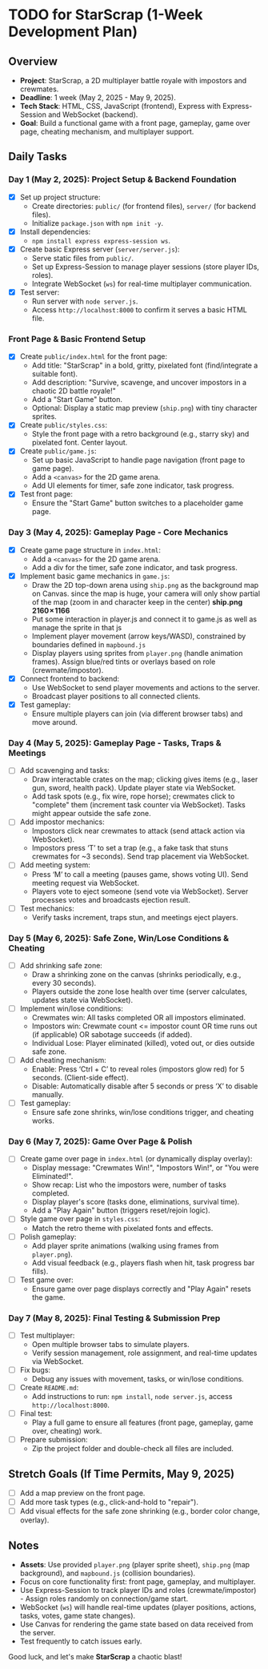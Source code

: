 # TODO for StarScrap (1-Week Development Plan)

## Overview
- **Project**: StarScrap, a 2D multiplayer battle royale with impostors and crewmates.
- **Deadline**: 1 week (May 2, 2025 - May 9, 2025).
- **Tech Stack**: HTML, CSS, JavaScript (frontend), Express with Express-Session and WebSocket (backend).
- **Goal**: Build a functional game with a front page, gameplay, game over page, cheating mechanism, and multiplayer support.

## Daily Tasks

### Day 1 (May 2, 2025): Project Setup & Backend Foundation
- [x] Set up project structure:
  - Create directories: `public/` (for frontend files), `server/` (for backend files).
  - Initialize `package.json` with `npm init -y`.
- [x] Install dependencies:
  - `npm install express express-session ws`.
- [x] Create basic Express server (`server/server.js`):
  - Serve static files from `public/`.
  - Set up Express-Session to manage player sessions (store player IDs, roles).
  - Integrate WebSocket (`ws`) for real-time multiplayer communication.
- [x] Test server:
  - Run server with `node server.js`.
  - Access `http://localhost:8000` to confirm it serves a basic HTML file.

### Front Page & Basic Frontend Setup
- [x] Create `public/index.html` for the front page:
  - Add title: "StarScrap" in a bold, gritty, pixelated font (find/integrate a suitable font).
  - Add description: "Survive, scavenge, and uncover impostors in a chaotic 2D battle royale!"
  - Add a "Start Game" button.
  - Optional: Display a static map preview (`ship.png`) with tiny character sprites.
- [x] Create `public/styles.css`:
  - Style the front page with a retro background (e.g., starry sky) and pixelated font. Center layout.
- [x] Create `public/game.js`:
  - Set up basic JavaScript to handle page navigation (front page to game page).
  - Add a `<canvas>` for the 2D game arena.
  - Add UI elements for timer, safe zone indicator, task progress.
- [x] Test front page:
  - Ensure the "Start Game" button switches to a placeholder game page.

### Day 3 (May 4, 2025): Gameplay Page - Core Mechanics
- [x] Create game page structure in `index.html`:
  - Add a `<canvas>` for the 2D game arena.
  - Add a div for the timer, safe zone indicator, and task progress.
- [x] Implement basic game mechanics in `game.js`:
  - Draw the 2D top-down arena using `ship.png` as the background map on Canvas. since the map is huge, your camera will only show partial of the map (zoom in and character keep in the center) **ship.png 2160 × 1166**
  - Put some interaction in player.js and connect it to game.js as well as manage the sprite in that js 
  - Implement player movement (arrow keys/WASD), constrained by boundaries defined in `mapbound.js` 
  - Display players using sprites from `player.png` (handle animation frames). Assign blue/red tints or overlays based on role (crewmate/impostor). 
- [x] Connect frontend to backend:
  - Use WebSocket to send player movements and actions to the server.
  - Broadcast player positions to all connected clients.
- [x] Test gameplay:
  - Ensure multiple players can join (via different browser tabs) and move around.

### Day 4 (May 5, 2025): Gameplay Page - Tasks, Traps & Meetings
- [ ] Add scavenging and tasks:
  - Draw interactable crates on the map; clicking gives items (e.g., laser gun, sword, health pack). Update player state via WebSocket.
  - Add task spots (e.g., fix wire, rope horse); crewmates click to "complete" them (increment task counter via WebSocket). Tasks might appear outside the safe zone.
- [ ] Add impostor mechanics:
  - Impostors click near crewmates to attack (send attack action via WebSocket).
  - Impostors press ‘T’ to set a trap (e.g., a fake task that stuns crewmates for ~3 seconds). Send trap placement via WebSocket.
- [ ] Add meeting system:
  - Press ‘M’ to call a meeting (pauses game, shows voting UI). Send meeting request via WebSocket.
  - Players vote to eject someone (send vote via WebSocket). Server processes votes and broadcasts ejection result.
- [ ] Test mechanics:
  - Verify tasks increment, traps stun, and meetings eject players.

### Day 5 (May 6, 2025): Safe Zone, Win/Lose Conditions & Cheating
- [ ] Add shrinking safe zone:
  - Draw a shrinking zone on the canvas (shrinks periodically, e.g., every 30 seconds).
  - Players outside the zone lose health over time (server calculates, updates state via WebSocket).
- [ ] Implement win/lose conditions:
  - Crewmates win: All tasks completed OR all impostors eliminated.
  - Impostors win: Crewmate count <= impostor count OR time runs out (if applicable) OR sabotage succeeds (if added).
  - Individual Lose: Player eliminated (killed), voted out, or dies outside safe zone.
- [ ] Add cheating mechanism:
  - Enable: Press ‘Ctrl + C’ to reveal roles (impostors glow red) for 5 seconds. (Client-side effect).
  - Disable: Automatically disable after 5 seconds or press ‘X’ to disable manually.
- [ ] Test gameplay:
  - Ensure safe zone shrinks, win/lose conditions trigger, and cheating works.

### Day 6 (May 7, 2025): Game Over Page & Polish
- [ ] Create game over page in `index.html` (or dynamically display overlay):
  - Display message: "Crewmates Win!", "Impostors Win!", or "You were Eliminated!".
  - Show recap: List who the impostors were, number of tasks completed.
  - Display player's score (tasks done, eliminations, survival time).
  - Add a "Play Again" button (triggers reset/rejoin logic).
- [ ] Style game over page in `styles.css`:
  - Match the retro theme with pixelated fonts and effects.
- [ ] Polish gameplay:
  - Add player sprite animations (walking using frames from `player.png`).
  - Add visual feedback (e.g., players flash when hit, task progress bar fills).
- [ ] Test game over:
  - Ensure game over page displays correctly and "Play Again" resets the game.

### Day 7 (May 8, 2025): Final Testing & Submission Prep
- [ ] Test multiplayer:
  - Open multiple browser tabs to simulate players.
  - Verify session management, role assignment, and real-time updates via WebSocket.
- [ ] Fix bugs:
  - Debug any issues with movement, tasks, or win/lose conditions.
- [ ] Create `README.md`:
  - Add instructions to run: `npm install`, `node server.js`, access `http://localhost:8000`.
- [ ] Final test:
  - Play a full game to ensure all features (front page, gameplay, game over, cheating) work.
- [ ] Prepare submission:
  - Zip the project folder and double-check all files are included.

## Stretch Goals (If Time Permits, May 9, 2025)
- [ ] Add a map preview on the front page.
- [ ] Add more task types (e.g., click-and-hold to "repair").
- [ ] Add visual effects for the safe zone shrinking (e.g., border color change, overlay).

## Notes
- **Assets**: Use provided `player.png` (player sprite sheet), `ship.png` (map background), and `mapbound.js` (collision boundaries).
- Focus on core functionality first: front page, gameplay, and multiplayer.
- Use Express-Session to track player IDs and roles (crewmate/impostor) - Assign roles randomly on connection/game start.
- WebSocket (`ws`) will handle real-time updates (player positions, actions, tasks, votes, game state changes).
- Use Canvas for rendering the game state based on data received from the server.
- Test frequently to catch issues early.

Good luck, and let's make **StarScrap** a chaotic blast!
